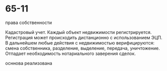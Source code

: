 # 65-11
права собственности


Кадастровый учет. Каждый объект недвижимости регистрируется. Регистрация может происходить дистанционно с использованием ЭЦП. В дальнейшем любые действия с недвижимостью верифицируются: смена собственника, разделение, выделение, передача, уничтожение. Отпадает необходимость нотариального заверения сделок.

осннова реализована
